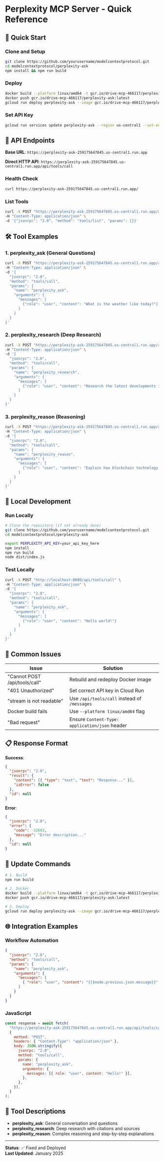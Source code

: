 # Perplexity MCP Server - Quick Reference

## 🚀 Quick Start

### Clone and Setup

```bash
git clone https://github.com/yourusername/modelcontextprotocol.git
cd modelcontextprotocol/perplexity-ask
npm install && npm run build
```

### Deploy

```bash
docker build --platform linux/amd64 -t gcr.io/drive-mcp-466117/perplexity-ask:latest .
docker push gcr.io/drive-mcp-466117/perplexity-ask:latest
gcloud run deploy perplexity-ask --image gcr.io/drive-mcp-466117/perplexity-ask:latest --platform managed --region us-central1 --allow-unauthenticated
```

### Set API Key

```bash
gcloud run services update perplexity-ask --region us-central1 --set-env-vars PERPLEXITY_API_KEY=your_api_key_here
```

## 📡 API Endpoints

**Base URL**: `https://perplexity-ask-259175647845.us-central1.run.app`

**Direct HTTP API**: `https://perplexity-ask-259175647845.us-central1.run.app/api/tools/call`

### Health Check

```bash
curl https://perplexity-ask-259175647845.us-central1.run.app/
```

### List Tools

```bash
curl -X POST "https://perplexity-ask-259175647845.us-central1.run.app/api/tools/call" \
-H "Content-Type: application/json" \
-d '{"jsonrpc": "2.0", "method": "tools/list", "params": {}}'
```

## 🛠️ Tool Examples

### 1. perplexity_ask (General Questions)

```bash
curl -X POST "https://perplexity-ask-259175647845.us-central1.run.app/api/tools/call" \
-H "Content-Type: application/json" \
-d '{
  "jsonrpc": "2.0",
  "method": "tools/call",
  "params": {
    "name": "perplexity_ask",
    "arguments": {
      "messages": [
        {"role": "user", "content": "What is the weather like today?"}
      ]
    }
  }
}'
```

### 2. perplexity_research (Deep Research)

```bash
curl -X POST "https://perplexity-ask-259175647845.us-central1.run.app/api/tools/call" \
-H "Content-Type: application/json" \
-d '{
  "jsonrpc": "2.0",
  "method": "tools/call",
  "params": {
    "name": "perplexity_research",
    "arguments": {
      "messages": [
        {"role": "user", "content": "Research the latest developments in renewable energy"}
      ]
    }
  }
}'
```

### 3. perplexity_reason (Reasoning)

```bash
curl -X POST "https://perplexity-ask-259175647845.us-central1.run.app/api/tools/call" \
-H "Content-Type: application/json" \
-d '{
  "jsonrpc": "2.0",
  "method": "tools/call",
  "params": {
    "name": "perplexity_reason",
    "arguments": {
      "messages": [
        {"role": "user", "content": "Explain how blockchain technology works step by step"}
      ]
    }
  }
}'
```

## 🔧 Local Development

### Run Locally

```bash
# Clone the repository (if not already done)
git clone https://github.com/yourusername/modelcontextprotocol.git
cd modelcontextprotocol/perplexity-ask

export PERPLEXITY_API_KEY=your_api_key_here
npm install
npm run build
node dist/index.js
```

### Test Locally

```bash
curl -X POST "http://localhost:8080/api/tools/call" \
-H "Content-Type: application/json" \
-d '{
  "jsonrpc": "2.0",
  "method": "tools/call",
  "params": {
    "name": "perplexity_ask",
    "arguments": {
      "messages": [
        {"role": "user", "content": "Hello world!"}
      ]
    }
  }
}'
```

## 🚨 Common Issues

| Issue                         | Solution                                       |
| ----------------------------- | ---------------------------------------------- |
| "Cannot POST /api/tools/call" | Rebuild and redeploy Docker image              |
| "401 Unauthorized"            | Set correct API key in Cloud Run               |
| "stream is not readable"      | Use `/api/tools/call` instead of `/messages`   |
| Docker build fails            | Use `--platform linux/amd64` flag              |
| "Bad request"                 | Ensure `Content-Type: application/json` header |

## 📋 Response Format

**Success**:

```json
{
  "jsonrpc": "2.0",
  "result": {
    "content": [{ "type": "text", "text": "Response..." }],
    "isError": false
  },
  "id": null
}
```

**Error**:

```json
{
  "jsonrpc": "2.0",
  "error": {
    "code": -32603,
    "message": "Error description..."
  },
  "id": null
}
```

## 🔄 Update Commands

```bash
# 1. Build
npm run build

# 2. Docker
docker build --platform linux/amd64 -t gcr.io/drive-mcp-466117/perplexity-ask:latest .
docker push gcr.io/drive-mcp-466117/perplexity-ask:latest

# 3. Deploy
gcloud run deploy perplexity-ask --image gcr.io/drive-mcp-466117/perplexity-ask:latest --platform managed --region us-central1 --allow-unauthenticated
```

## 🌐 Integration Examples

### Workflow Automation

```json
{
  "jsonrpc": "2.0",
  "method": "tools/call",
  "params": {
    "name": "perplexity_ask",
    "arguments": {
      "messages": [
        { "role": "user", "content": "{{$node.previous.json.message}}" }
      ]
    }
  }
}
```

### JavaScript

```javascript
const response = await fetch(
  "https://perplexity-ask-259175647845.us-central1.run.app/api/tools/call",
  {
    method: "POST",
    headers: { "Content-Type": "application/json" },
    body: JSON.stringify({
      jsonrpc: "2.0",
      method: "tools/call",
      params: {
        name: "perplexity_ask",
        arguments: {
          messages: [{ role: "user", content: "Hello!" }],
        },
      },
    }),
  }
);
```

## 🎯 Tool Descriptions

- **perplexity_ask**: General conversation and questions
- **perplexity_research**: Deep research with citations and sources
- **perplexity_reason**: Complex reasoning and step-by-step explanations

---

**Status**: ✅ Fixed and Deployed  
**Last Updated**: January 2025
